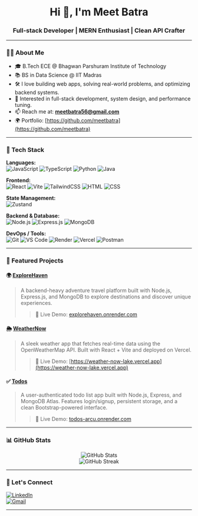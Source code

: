<h1 align="center">Hi 👋, I'm Meet Batra</h1>
<h3 align="center">Full-stack Developer | MERN Enthusiast | Clean API Crafter</h3>

---

### 🧑‍💻 About Me

- 🎓 B.Tech ECE @ Bhagwan Parshuram Institute of Technology  
- 📚 BS in Data Science @ IIT Madras  
- 🛠️ I love building web apps, solving real-world problems, and optimizing backend systems.  
- 🎯 Interested in full-stack development, system design, and performance tuning.
- 📫 Reach me at: **meetbatra56@gmail.com**  
- 🌍 Portfolio: [https://github.com/meetbatra](https://github.com/meetbatra)  

---

### 🚀 Tech Stack

**Languages:**  
![JavaScript](https://img.shields.io/badge/-JavaScript-black?style=flat-square&logo=javascript) ![TypeScript](https://img.shields.io/badge/-TypeScript-black?style=flat-square&logo=typescript) ![Python](https://img.shields.io/badge/-Python-black?style=flat-square&logo=python) ![Java](https://img.shields.io/badge/-Java-black?style=flat-square&logo=java)

**Frontend:**  
![React](https://img.shields.io/badge/-React-black?style=flat-square&logo=react) ![Vite](https://img.shields.io/badge/-Vite-black?style=flat-square&logo=vite) ![TailwindCSS](https://img.shields.io/badge/-TailwindCSS-black?style=flat-square&logo=tailwind-css) ![HTML](https://img.shields.io/badge/-HTML5-black?style=flat-square&logo=html5) ![CSS](https://img.shields.io/badge/-CSS3-black?style=flat-square&logo=css3)

**State Management:**  
![Zustand](https://img.shields.io/badge/-Zustand-black?style=flat-square&logo=zustand&logoColor=white)

**Backend & Database:**  
![Node.js](https://img.shields.io/badge/-Node.js-black?style=flat-square&logo=node.js) ![Express.js](https://img.shields.io/badge/-Express.js-black?style=flat-square&logo=express) ![MongoDB](https://img.shields.io/badge/-MongoDB-black?style=flat-square&logo=mongodb)

**DevOps / Tools:**  
![Git](https://img.shields.io/badge/-Git-black?style=flat-square&logo=git) ![VS Code](https://img.shields.io/badge/-VS%20Code-black?style=flat-square&logo=visual-studio-code) ![Render](https://img.shields.io/badge/-Render-black?style=flat-square&logo=render) ![Vercel](https://img.shields.io/badge/-Vercel-black?style=flat-square&logo=vercel) ![Postman](https://img.shields.io/badge/-Postman-black?style=flat-square&logo=postman)

---

### 📌 Featured Projects

#### 🌍 [ExploreHaven](https://github.com/meetbatra/ExploreHaven)  
> A backend-heavy adventure travel platform built with Node.js, Express.js, and MongoDB to explore destinations and discover unique experiences.
> > 🔗 Live Demo: [explorehaven.onrender.com](https://explorehaven.onrender.com)

#### 🌦️ [WeatherNow](https://github.com/meetbatra/WeatherNow)  
> A sleek weather app that fetches real-time data using the OpenWeatherMap API. Built with React + Vite and deployed on Vercel.
> > 🔗 Live Demo: [https://weather-now-lake.vercel.app](https://weather-now-lake.vercel.app)

#### ✅ [Todos](https://github.com/meetbatra/Todos)  
> A user-authenticated todo list app built with Node.js, Express, and MongoDB Atlas. Features login/signup, persistent storage, and a clean Bootstrap-powered interface.  
> > 🔗 Live Demo: [todos-arcu.onrender.com](https://todos-arcu.onrender.com)

---

### 📊 GitHub Stats

<p align="center">
  <img src="https://github-readme-stats.vercel.app/api?username=meetbatra&show_icons=true&theme=radical" alt="GitHub Stats" />
  <br />
  <img src="https://github-readme-streak-stats.herokuapp.com?user=meetbatra&theme=radical" alt="GitHub Streak" />
</p>

---

### 🔗 Let's Connect

[![LinkedIn](https://img.shields.io/badge/-LinkedIn-black?style=flat-square&logo=linkedin&logoColor=white)](https://www.linkedin.com/in/meet-batra-25612b260)  
[![Gmail](https://img.shields.io/badge/-meetbatra56@gmail.com-black?style=flat-square&logo=gmail&logoColor=white)](mailto:meetbatra56@gmail.com)

---
